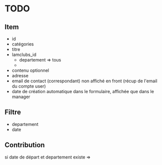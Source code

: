 # TODO

## Item
- id
- catégories
- titre
- lamclubs_id
    - departement => tous
    - 
- contenu optionnel
- adresse
- email de contact (correspondant) non affiché en front (récup de l'email du compte user)
- date de création automatique dans le formulaire, affichée que dans le manager

## Filtre
- departement
- date

## Contribution
si date de départ et departement existe =>